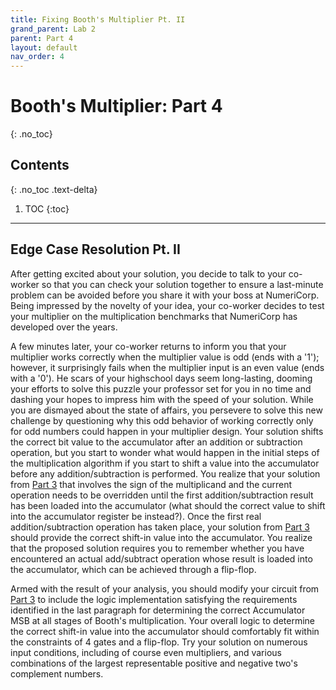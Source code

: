 ```yaml
---
title: Fixing Booth's Multiplier Pt. II
grand_parent: Lab 2
parent: Part 4
layout: default
nav_order: 4
---
```


# Booth's Multiplier: Part 4
{: .no_toc}

## Contents
{: .no_toc .text-delta}

1. TOC
{:toc}

---

## Edge Case Resolution Pt. II

After getting excited about your solution, you decide to talk to your co-worker so that you can check your solution together to ensure a last-minute problem can be avoided before you share it with your boss at NumeriCorp.
Being impressed by the novelty of your idea, your co-worker decides to test your multiplier on the multiplication benchmarks that NumeriCorp has developed over the years.

A few minutes later, your co-worker returns to inform you that your multiplier works correctly when the multiplier value is odd (ends with a '1'); however, it surprisingly fails when the multiplier input is an even value (ends with a '0').
He scars of your highschool days seem long-lasting, dooming your efforts to solve this puzzle your professor set for you in no time and dashing your hopes to impress him with the speed of your solution.
While you are dismayed about the state of affairs, you persevere to solve this new challenge by questioning why this odd behavior of working correctly only for odd numbers could happen in your multiplier design.
Your solution shifts the correct bit value to the accumulator after an addition or subtraction operation, but you start to wonder what would happen in the initial steps of the multiplication algorithm if you start to shift a value into the accumulator before any addition/subtraction is performed.
You realize that your solution from [Part 3](https://cse140l.github.io/fa24-labs/docs/lab2/part3) that involves the sign of the multiplicand and the current operation needs to be overridden until the first addition/subtraction result has been loaded into the accumulator (what should the correct value to shift into the accumulator register be instead?).
Once the first real addition/subtraction operation has taken place, your solution from [Part 3](https://cse140l.github.io/fa24-labs/docs/lab2/part3) should provide the correct shift-in value into the accumulator.
You realize that the proposed solution requires you to remember whether you have encountered an actual add/subtract operation whose result is loaded into the accumulator, which can be achieved through a flip-flop.

Armed with the result of your analysis, you should modify your circuit from [Part 3](https://cse140l.github.io/fa24-labs/docs/lab2/part3) to include the logic implementation satisfying the requirements identified in the last paragraph for determining the correct Accumulator MSB at all stages of Booth's multiplication.
Your overall logic to determine the correct shift-in value into the accumulator should comfortably fit within the constraints of 4 gates and a flip-flop.
Try your solution on numerous input conditions, including of course even multipliers, and various combinations of the largest representable positive and negative two's complement numbers.
